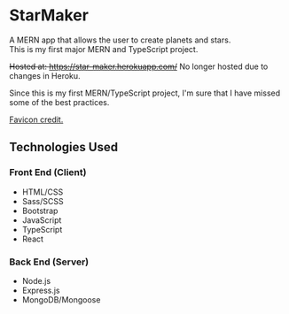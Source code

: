 # StarMaker
A MERN app that allows the user to create planets and stars.  
This is my first major MERN and TypeScript project.  
  
~~Hosted at: https://star-maker.herokuapp.com/~~ No longer hosted due to changes in Heroku.  

Since this is my first MERN/TypeScript project, I'm sure that I have missed some of the best practices.

[Favicon credit.](https://publicdomainvectors.org/en/free-clipart/Red-planet-icon/54338.html)

## Technologies Used  
### Front End (Client)
 * HTML/CSS
 * Sass/SCSS
 * Bootstrap
 * JavaScript
 * TypeScript
 * React

### Back End (Server)
 * Node.js
 * Express.js
 * MongoDB/Mongoose
